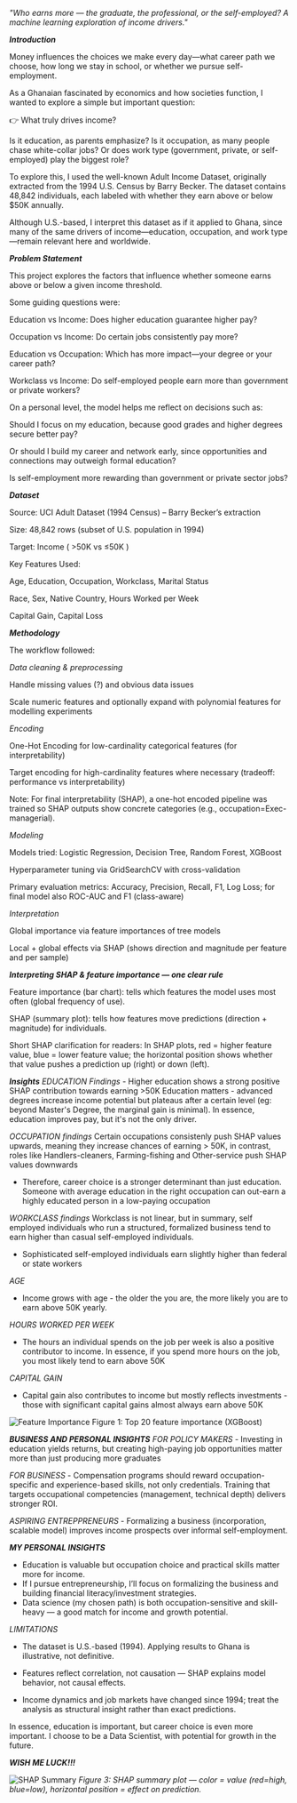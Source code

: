 *"Who earns more — the graduate, the professional, or the self-employed? A machine learning exploration of income drivers."*

***Introduction***

Money influences the choices we make every day—what career path we choose, how long we stay in school, or whether we pursue self-employment.

As a Ghanaian fascinated by economics and how societies function, I wanted to explore a simple but important question:

👉 What truly drives income?

Is it education, as parents emphasize?
Is it occupation, as many people chase white-collar jobs?
Or does work type (government, private, or self-employed) play the biggest role?

To explore this, I used the well-known Adult Income Dataset, originally extracted from the 1994 U.S. Census by Barry Becker. The dataset contains 48,842 individuals, each labeled with whether they earn above or below $50K annually.

Although U.S.-based, I interpret this dataset as if it applied to Ghana, since many of the same drivers of income—education, occupation, and work type—remain relevant here and worldwide.

***Problem Statement***

This project explores the factors that influence whether someone earns above or below a given income threshold.

Some guiding questions were:

Education vs Income: Does higher education guarantee higher pay?

Occupation vs Income: Do certain jobs consistently pay more?

Education vs Occupation: Which has more impact—your degree or your career path?

Workclass vs Income: Do self-employed people earn more than government or private workers?

On a personal level, the model helps me reflect on decisions such as:

Should I focus on my education, because good grades and higher degrees secure better pay?

Or should I build my career and network early, since opportunities and connections may outweigh formal education?

Is self-employment more rewarding than government or private sector jobs?

***Dataset***

Source: UCI Adult Dataset (1994 Census) – Barry Becker’s extraction

Size: 48,842 rows (subset of U.S. population in 1994)

Target: Income ( >50K vs ≤50K )

Key Features Used:

Age, Education, Occupation, Workclass, Marital Status

Race, Sex, Native Country, Hours Worked per Week

Capital Gain, Capital Loss

***Methodology***

The workflow followed:

*Data cleaning & preprocessing*

Handle missing values (?) and obvious data issues

Scale numeric features and optionally expand with polynomial features for modelling experiments

*Encoding*

One-Hot Encoding for low-cardinality categorical features (for interpretability)

Target encoding for high-cardinality features where necessary (tradeoff: performance vs interpretability)

Note: For final interpretability (SHAP), a one-hot encoded pipeline was trained so SHAP outputs show concrete categories (e.g., occupation=Exec-managerial).

*Modeling*

Models tried: Logistic Regression, Decision Tree, Random Forest, XGBoost

Hyperparameter tuning via GridSearchCV with cross-validation

Primary evaluation metrics: Accuracy, Precision, Recall, F1, Log Loss; for final model also ROC-AUC and F1 (class-aware)

*Interpretation*

Global importance via feature importances of tree models

Local + global effects via SHAP (shows direction and magnitude per feature and per sample)

***Interpreting SHAP & feature importance — one clear rule***

Feature importance (bar chart): tells which features the model uses most often (global frequency of use).

SHAP (summary plot): tells how features move predictions (direction + magnitude) for individuals.

Short SHAP clarification for readers:
In SHAP plots, red = higher feature value, blue = lower feature value; the horizontal position shows whether that value pushes a prediction up (right) or down (left).


***Insights***
*EDUCATION*
*Findings* - Higher education shows a strong positive SHAP contribution towards earning >50K
Education matters - advanced degrees increase income potential but plateaus after a certain level (eg: beyond Master's Degree, the marginal gain is minimal). In essence, education improves pay, but it's not the only driver.

*OCCUPATION*
*findings*
Certain occupations consistenly push SHAP values upwards, meaning they increase chances of earning > 50K, in contrast, roles like Handlers-cleaners, Farming-fishing and Other-service push SHAP values downwards
- Therefore, career choice is a stronger determinant than just education. Someone with average education in the right occupation can out-earn a highly educated person in a low-paying occupation

*WORKCLASS*
*findings*
Workclass is not linear, but in summary, self employed individuals who run a structured, formalized business tend to earn higher than casual self-employed individuals. 
- Sophisticated self-employed individuals earn slightly higher than federal or state workers

*AGE*
- Income grows with age - the older the you are, the more likely you are to earn above 50K yearly.

*HOURS WORKED PER WEEK*
- The hours an individual spends on the job per week is also a positive contributor to income. In essence, if you spend more hours on the job, you most likely tend to earn above 50K

*CAPITAL GAIN*
- Capital gain also contributes to income but mostly reflects investments - those with significant capital gains almost always earn above 50K

![Feature Importance](plots/feature_importance.png)
Figure 1: Top 20 feature importance (XGBoost)

***BUSINESS AND PERSONAL INSIGHTS***
*FOR POLICY MAKERS* - Investing in education yields returns, but creating high-paying job opportunities matter more than just producing more graduates

*FOR BUSINESS* - Compensation programs should reward occupation-specific and experience-based skills, not only credentials. Training that targets occupational competencies (management, technical depth) delivers stronger ROI.

*ASPIRING ENTREPPRENEURS* - Formalizing a business (incorporation, scalable model) improves income prospects over informal self-employment.

***MY PERSONAL INSIGHTS***
- Education is valuable but occupation choice and practical skills matter more for income.
- If I pursue entrepreneurship, I’ll focus on formalizing the business and building financial literacy/investment strategies.
- Data science (my chosen path) is both occupation-sensitive and skill-heavy — a good match for income and growth potential.

*LIMITATIONS*

- The dataset is U.S.-based (1994). Applying results to Ghana is illustrative, not definitive.

- Features reflect correlation, not causation — SHAP explains model behavior, not causal effects.

- Income dynamics and job markets have changed since 1994; treat the analysis as structural insight rather than exact predictions.

In essence, education is important, but career choice is even more important. I choose to be a Data Scientist, with potential for growth in the future. 

***WISH ME LUCK!!!***

![SHAP Summary](plots/shap_sumary.png)
*Figure 3: SHAP summary plot — color = value (red=high, blue=low), horizontal position = effect on prediction.*